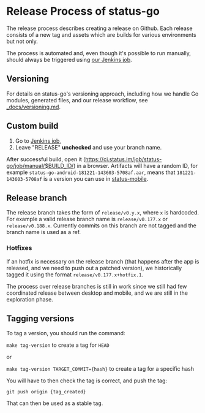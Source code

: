 # Release Process of status-go

The release process describes creating a release on Github. Each release consists of a new tag and assets which are builds for various environments but not only.

The process is automated and, even though it's possible to run manually, should always be triggered using [our Jenkins job](https://ci.status.im/job/status-go/job/manual/).

## Versioning

For details on status-go's versioning approach, including how we handle Go modules, generated files, and our release workflow, see [_docs/versioning.md](./_docs/versioning.md).

## Custom build

1. Go to [Jenkins job](https://ci.status.im/job/status-go/job/manual/), 
1. Leave "RELEASE" **unchecked** and use your branch name.

After successful build, open it (https://ci.status.im/job/status-go/job/manual/$BUILD_ID/) in a browser. Artifacts will have a random ID, for example `status-go-android-181221-143603-5708af.aar`, means that `181221-143603-5708af` is a version you can use in [status-mobile](https://github.com/status-im/status-mobile).


## Release branch

The release branch takes the form of `release/v0.y.x`, where `x` is hardcoded.
For example a valid release branch name is `release/v0.177.x` or `release/v0.188.x`.
Currently commits on this branch are not tagged and the branch name is used as a ref.

### Hotfixes

If an hotfix is necessary on the release branch (that happens after the app is released, and we need to push out a patched version), we historically tagged it using the format `release/v0.177.x+hotfix.1`.


The process over release branches is still in work since we still had few coordinated release between desktop and mobile, and we are still in the exploration phase.


## Tagging versions

To tag a version, you should run the command:

`make tag-version` to create a tag for `HEAD`

or 

`make tag-version TARGET_COMMIT={hash}` to create a tag for a specific hash

You will have to then check the tag is correct, and push the tag:

`git push origin {tag_created}`


That can then be used as a stable tag.
